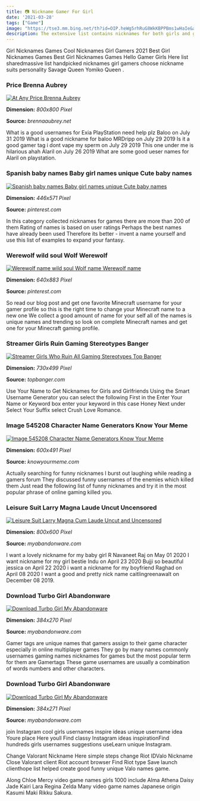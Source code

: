 ```yaml
---
title: 📷 Nickname Gamer For Girl
date: '2021-03-28'
tags: ["Game"]
image: "https://tse3.mm.bing.net/th?id=OIP.heWg5rhRuG8WkKBPPBms1wHaIe&amp;pid=15.1"
description: The extensive list contains nicknames for both girls and guys with each nickname stylized and unique to keep your name special even in the most popular games
---
```




Girl Nicknames Games Cool Nicknames Girl Gamers 2021 Best Girl Nicknames Games Best Girl Nicknames Games Hello Gamer Girls Here list sharedmassive list handpicked nicknames girl gamers choose nickname suits personality Savage Queen Yomiko Queen .



###  Price Brenna Aubrey

[![At Any Price  Brenna Aubrey](http://brennaaubrey.net/wp-content/uploads/2013/11/gamer-name-generator.jpg)](http://brennaaubrey.net/wp-content/uploads/2013/11/gamer-name-generator.jpg)


**Dimension:** _800x800 Pixel_ 

**Source:** _brennaaubrey.net_ 


What is a good usernames for Exia PlayStation need help plz Baloo on July 31 2019 What is a good nickname for baloo MRDripp on July 29 2019 Is it a good gamer tag i dont vape my sperm on July 29 2019 This one under me is hilarious ahah Alaril on July 26 2019 What are some good ueser names for Alaril on playstation.


### Spanish baby names Baby girl names unique Cute baby names

[![Spanish baby names Baby girl names unique Cute baby names](https://i.pinimg.com/736x/dc/1d/a0/dc1da0b6a036f1f01a0c3ad0fec513a5--writing-resources-writing-tips.jpg)](https://i.pinimg.com/736x/dc/1d/a0/dc1da0b6a036f1f01a0c3ad0fec513a5--writing-resources-writing-tips.jpg)


**Dimension:** _446x571 Pixel_ 

**Source:** _pinterest.com_ 


In this category collected nicknames for games there are more than 200 of them Rating of names is based on user ratings Perhaps the best names have already been used Therefore its better - invent a name yourself and use this list of examples to expand your fantasy.


### Werewolf wild soul Wolf Werewolf 

[![Werewolf name  wild soul  Wolf name Werewolf name ](https://i.pinimg.com/originals/6e/55/f8/6e55f8654d7b8f7eaf5c774c5da828f0.jpg)](https://i.pinimg.com/originals/6e/55/f8/6e55f8654d7b8f7eaf5c774c5da828f0.jpg)


**Dimension:** _640x883 Pixel_ 

**Source:** _pinterest.com_ 


So read our blog post and get one favorite Minecraft username for your gamer profile so this is the right time to change your Minecraft name to a new one We collect a good amount of name for your self all of the names is unique names and trending so look on complete Minecraft names and get one for your Minecraft gaming profile.


### Streamer Girls Ruin Gaming Stereotypes Banger

[![Streamer Girls Who Ruin All Gaming Stereotypes  Top Banger](http://topbanger.com/wp-content/uploads/2017/08/hottest-gamer-streamers_1.jpg)](http://topbanger.com/wp-content/uploads/2017/08/hottest-gamer-streamers_1.jpg)


**Dimension:** _730x499 Pixel_ 

**Source:** _topbanger.com_ 


Use Your Name to Get Nicknames for Girls and Girlfriends Using the Smart Username Generator you can select the following First in the Enter Your Name or Keyword box enter your keyword in this case Honey Next under Select Your Suffix select Crush Love Romance.


### Image 545208 Character Name Generators Know Your Meme

[![Image  545208  Character Name Generators  Know Your Meme](http://i1.kym-cdn.com/photos/images/facebook/000/545/208/b50.jpg)](http://i1.kym-cdn.com/photos/images/facebook/000/545/208/b50.jpg)


**Dimension:** _600x491 Pixel_ 

**Source:** _knowyourmeme.com_ 


Actually searching for funny nicknames I burst out laughing while reading a gamers forum They discussed funny usernames of the enemies which killed them Just read the following list of funny nicknames and try it in the most popular phrase of online gaming killed you.


### Leisure Suit Larry Magna Laude Uncut Uncensored 

[![Leisure Suit Larry Magna Cum Laude Uncut and Uncensored ](https://www.myabandonware.com/media/screenshots/l/leisure-suit-larry-magna-cum-laude-uncut-and-uncensored-kdy/leisure-suit-larry-magna-cum-laude-uncut-and-uncensored_5.jpg)](https://www.myabandonware.com/media/screenshots/l/leisure-suit-larry-magna-cum-laude-uncut-and-uncensored-kdy/leisure-suit-larry-magna-cum-laude-uncut-and-uncensored_5.jpg)


**Dimension:** _800x600 Pixel_ 

**Source:** _myabandonware.com_ 


I want a lovely nickname for my baby girl R Navaneet Raj on May 01 2020 I want nickname for my girl bestie Indu on April 23 2020 Bujji so beautiful jessica on April 22 2020 i want a nickname for my boyfriend Raghad on April 08 2020 I want a good and pretty nick name caitlingreenawalt on December 08 2019.


### Download Turbo Girl Abandonware

[![Download Turbo Girl  My Abandonware](https://www.myabandonware.com/media/screenshots/t/turbo-girl-95z/turbo-girl_3.png)](https://www.myabandonware.com/media/screenshots/t/turbo-girl-95z/turbo-girl_3.png)


**Dimension:** _384x270 Pixel_ 

**Source:** _myabandonware.com_ 


Gamer tags are unique names that gamers assign to their game character especially in online multiplayer games They go by many names commonly usernames gaming names nicknames for games but the most popular term for them are Gamertags These game usernames are usually a combination of words numbers and other characters.


### Download Turbo Girl Abandonware

[![Download Turbo Girl  My Abandonware](https://www.myabandonware.com/media/screenshots/t/turbo-girl-7ky/turbo-girl_4.png)](https://www.myabandonware.com/media/screenshots/t/turbo-girl-7ky/turbo-girl_4.png)


**Dimension:** _384x271 Pixel_ 

**Source:** _myabandonware.com_ 



 join Instagram cool girls usernames inspire ideas unique username idea Youre place Here youll Find classy Instagram ideas inspirationFind hundreds girls usernames suggestions useLearn unique Instagram.


 Change Valorant Nickname Here simple steps change Riot IDValo Nickname Close Valorant client Riot account browser Find Riot type Save launch clienthope list helped create good funny unique Valo names game.


Along Chloe Mercy video game names girls 1000 include Alma Athena Daisy Jade Kairi Lara Regina Zelda Many video game names Japanese origin Kasumi Maki Rikku Sakura.




